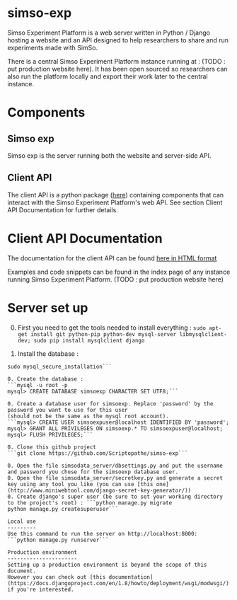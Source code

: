 # simso-exp
Simso Experiment Platform is a web server written in Python / Django hosting a website and an API designed to help researchers to share and run experiments made with SimSo.

There is a central Simso Experiment Platform instance running at : (TODO : put production website here).
It has been open sourced so researchers can also run the platform locally and export their work later to the central instance.

Components
===========

Simso exp
---------
Simso exp is the server running both the website and server-side API.

Client API
----------
The client API is a python package ([here](https://github.com/Scriptopathe/simso-exp/tree/master/clientapi/simsoexp)) 
containing components that can interact with the Simso Experiment Platform's web API.
See section Client API Documentation for further details.

Client API Documentation
========================
The documentation for the client API can be found [here in HTML format](https://github.com/Scriptopathe/simso-exp/tree/master/clientapi/doc/build/html)

Examples and code snippets can be found in the index page of any instance running Simso Experiment Platform. (TODO : put production website here)

Server set up
=============
0. First you need to get the tools needed to install everything :
```sudo apt-get install git python-pip python-dev mysql-server libmysqlclient-dev; sudo pip install mysqlclient django```

0. Install the database :
```sudo mysql_install_db
sudo mysql_secure_installation```

0. Create the database :
```mysql -u root -p
mysql> CREATE DATABASE simsoexp CHARACTER SET UTF8;```

0. Create a database user for simsoexp. Replace 'password' by the password you want to use for this user 
(should not be the same as the mysql root account).
```mysql> CREATE USER simsoexpuser@localhost IDENTIFIED BY 'password';
mysql> GRANT ALL PRIVILEGES ON simsoexp.* TO simsoexpuser@localhost;
mysql> FLUSH PRIVILEGES;```

0. Clone this github project
```git clone https://github.com/Scriptopathe/simso-exp```

0. Open the file simsodata_server/dbsettings.py and put the username and password you chose for the simsoexp database user.
0. Open the file simsodata_server/secretkey.py and generate a secret key using any tool you like (you can use [this one](http://www.miniwebtool.com/django-secret-key-generator/))
0. Create django's super user (be sure to set your working directory to the project's root) : ```python manage.py migrate
python manage.py createsuperuser```

Local use
---------
Use this command to run the server on http://localhost:8000: 
```python manage.py runserver```

Production environment
----------------------
Setting up a production environment is beyond the scope of this document. 
However you can check out [this documentation](https://docs.djangoproject.com/en/1.8/howto/deployment/wsgi/modwsgi/) if you're interested.

